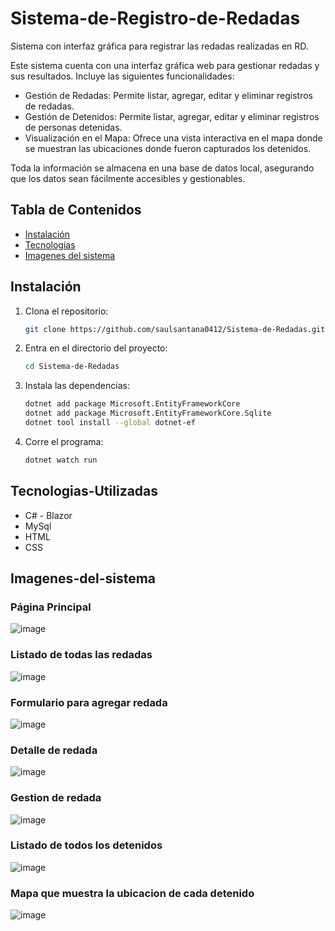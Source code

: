 # Sistema-de-Registro-de-Redadas
Sistema con interfaz gráfica para registrar las redadas realizadas en RD.

Este sistema cuenta con una interfaz gráfica web para gestionar redadas y sus resultados. Incluye las siguientes funcionalidades:
- Gestión de Redadas: Permite listar, agregar, editar y eliminar registros de redadas.
- Gestión de Detenidos: Permite listar, agregar, editar y eliminar registros de personas detenidas.
- Visualización en el Mapa: Ofrece una vista interactiva en el mapa donde se muestran las ubicaciones donde fueron capturados los detenidos.

Toda la información se almacena en una base de datos local, asegurando que los datos sean fácilmente accesibles y gestionables.

## Tabla de Contenidos

- [Instalación](#Instalación)
- [Tecnologias](#Tecnologias-Utilizadas)
- [Imagenes del sistema](#Imagenes-del-sistema)


## Instalación

1. Clona el repositorio:
    ```bash
    git clone https://github.com/saulsantana0412/Sistema-de-Redadas.git
    ```
2. Entra en el directorio del proyecto:
    ```bash
    cd Sistema-de-Redadas
    ```
3. Instala las dependencias:
    ```bash
    dotnet add package Microsoft.EntityFrameworkCore
    dotnet add package Microsoft.EntityFrameworkCore.Sqlite
    dotnet tool install --global dotnet-ef
    ```
4. Corre el programa:
    ```bash
    dotnet watch run
    ```

## Tecnologias-Utilizadas
- C# - Blazor
- MySql
- HTML
- CSS

## Imagenes-del-sistema

### Página Principal
![image](https://github.com/saulsantana0412/Sistema-de-Redadas/assets/103664258/b63acd72-4b3b-4245-8981-0aa5d15789cc)

### Listado de todas las redadas
![image](https://github.com/saulsantana0412/Sistema-de-Redadas/assets/103664258/658496e1-7ac7-4733-94b7-54bf8abb1edb)

### Formulario para agregar redada
![image](https://github.com/saulsantana0412/Sistema-de-Redadas/assets/103664258/d3194c82-af9b-4e1d-a9ca-c21040ef2e62)

### Detalle de redada
![image](https://github.com/saulsantana0412/Sistema-de-Redadas/assets/103664258/3a1170c8-7e0e-44dc-a597-d2027007c205)

### Gestion de redada
![image](https://github.com/saulsantana0412/Sistema-de-Redadas/assets/103664258/e404f814-815e-403c-a979-2a85b1725e3c)

### Listado de todos los detenidos
![image](https://github.com/saulsantana0412/Sistema-de-Redadas/assets/103664258/f832bb3d-dcaf-45e4-9a76-5215862c0628)

### Mapa que muestra la ubicacion de cada detenido
![image](https://github.com/saulsantana0412/Sistema-de-Redadas/assets/103664258/86accba3-8202-4d4b-8054-2c477f7151a0)





